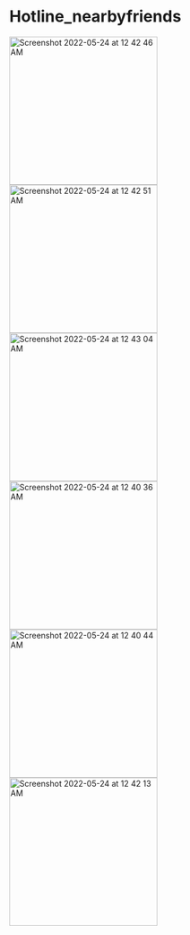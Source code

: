 # Hotline_nearbyfriends





<img width="264" alt="Screenshot 2022-05-24 at 12 42 46 AM" src="https://user-images.githubusercontent.com/62107887/175529868-7b16972e-6125-40d9-be9b-4b87944c547d.png">
<img width="264" alt="Screenshot 2022-05-24 at 12 42 51 AM" src="https://user-images.githubusercontent.com/62107887/175529876-e3d20531-ddb4-454b-8321-2cdbd1bb1edd.png">
<img width="264" alt="Screenshot 2022-05-24 at 12 43 04 AM" src="https://user-images.githubusercontent.com/62107887/175529881-09d9e155-62ac-4ab7-a808-683a3ff45136.png">
<img width="264" alt="Screenshot 2022-05-24 at 12 40 36 AM" src="https://user-images.githubusercontent.com/62107887/175529890-8e02cd5d-f60e-4e5c-95c9-d0b16c53660e.png">
<img width="264" alt="Screenshot 2022-05-24 at 12 40 44 AM" src="https://user-images.githubusercontent.com/62107887/175529899-6ce12dc3-d2e9-4c1f-8ddb-b0e9a4308ae8.png">
<img width="264" alt="Screenshot 2022-05-24 at 12 42 13 AM" src="https://user-images.githubusercontent.com/62107887/175529905-1ae2469c-cfbc-4f26-9e34-0a4907c3fa01.png">
